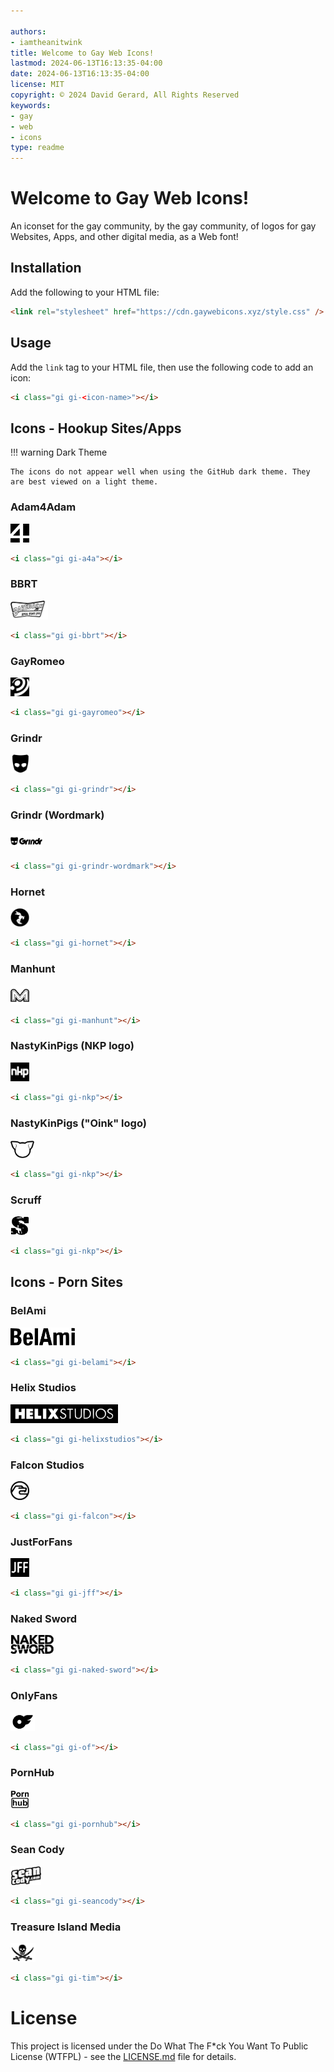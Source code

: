 ```yaml
---

authors:
- iamtheanitwink
title: Welcome to Gay Web Icons!
lastmod: 2024-06-13T16:13:35-04:00
date: 2024-06-13T16:13:35-04:00
license: MIT
copyright: © 2024 David Gerard, All Rights Reserved
keywords:
- gay
- web
- icons
type: readme
---
```


# Welcome to Gay Web Icons!

An iconset for the gay community, by the gay community, of logos for gay Websites, Apps, and other digital media, as a Web font!

## Installation

Add the following to your HTML file:

```html
<link rel="stylesheet" href="https://cdn.gaywebicons.xyz/style.css" />
```

## Usage

Add the `link` tag to your HTML file, then use the following code to add an icon:

```html
<i class="gi gi-<icon-name>"></i>
```

## Icons - Hookup Sites/Apps

!!! warning Dark Theme

    The icons do not appear well when using the GitHub dark theme. They are best viewed on a light theme.

### Adam4Adam

<img src="./source-svg/hookup-sites/a4a.svg" alt="Adam4Adam" height="30" />


```html
<i class="gi gi-a4a"></i>
```

### BBRT

<img src="./source-svg/hookup-sites/bbrt.svg" alt="BBRT" height="30" />


```html
<i class="gi gi-bbrt"></i>
```

### GayRomeo

<img src="./source-svg/hookup-sites/gayromeo.svg" alt="GayRomeo" height="30" />

```html
<i class="gi gi-gayromeo"></i>
```

### Grindr

<img src="./source-svg/hookup-sites/grindr.svg" alt="Grindr" height="30" />

```html
<i class="gi gi-grindr"></i>
```

### Grindr (Wordmark)

<img src="./source-svg/hookup-sites/grindr-wordmark.svg" alt="Grindr Wordmark" height="30" />

```html
<i class="gi gi-grindr-wordmark"></i>
```

### Hornet

<img src="./source-svg/hookup-sites/hornet.svg" alt="Hornet" height="30" />

```html
<i class="gi gi-hornet"></i>
```

### Manhunt

<img src="./source-svg/hookup-sites/manhunt.svg" alt="Manhunt" height="30" />

```html
<i class="gi gi-manhunt"></i>
```

### NastyKinPigs (NKP logo)

<img src="./source-svg/hookup-sites/nkp.svg" alt="NastyKinPigs (NKP logo)" height="30" />

```html
<i class="gi gi-nkp"></i>
```

### NastyKinPigs ("Oink" logo)

<img src="./source-svg/hookup-sites/oink.svg" alt="NastyKinPigs ('Oink' logo)" height="30" />

```html
<i class="gi gi-nkp"></i>
```

### Scruff

<img src="./source-svg/hookup-sites/scruff.svg" alt="Scruff" height="30" />

```html
<i class="gi gi-nkp"></i>
```

## Icons - Porn Sites


### BelAmi


<img src="./source-svg/porn/belami.svg" alt="BelAmi" height="30" />


```html
<i class="gi gi-belami"></i>
```

### Helix Studios

<img src="./source-svg/porn/helixstudios.svg" alt="Helix Studios" height="30" />


```html
<i class="gi gi-helixstudios"></i>
```

### Falcon Studios

<img src="./source-svg/porn/falcon.svg" alt="Falcon Studios" height="30" />


```html
<i class="gi gi-falcon"></i>

```
### JustForFans

<img src="./source-svg/porn/jff.svg" alt="JustForFans" height="30" />

```html
<i class="gi gi-jff"></i>
```


### Naked Sword

<img src="./source-svg/porn/naked-sword.svg" alt="Naked Sword" height="30" />

```html
<i class="gi gi-naked-sword"></i>
```

### OnlyFans

<img src="./source-svg/porn/of.svg" alt="OnlyFans" height="30" />

```html
<i class="gi gi-of"></i>
```

### PornHub

<img src="./source-svg/porn/pornhub.svg" alt="PornHub" height="30" />

```html
<i class="gi gi-pornhub"></i>
```

### Sean Cody

<img src="./source-svg/porn/sean-cody.svg" alt="Sean Cody" height="30" />

```html
<i class="gi gi-seancody"></i>
```

### Treasure Island Media

<img src="./source-svg/porn/tim.svg" alt="Treasure Island Media" height="30" />

```html
<i class="gi gi-tim"></i>
```


# License

This project is licensed under the Do What The F\*ck You Want To Public License (WTFPL) - see the [LICENSE.md](LICENSE.md) file for details.
